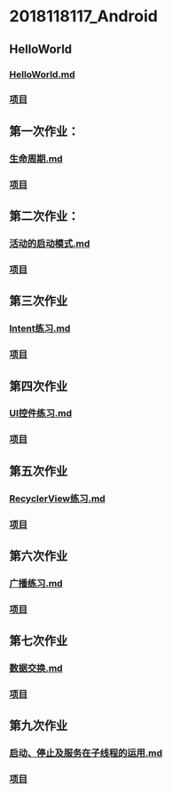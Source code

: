 # 2018118117_Android

## HelloWorld
### [HelloWorld.md](https://github.com/cangeBig/2018118117_Android/blob/master/HelloWorld/HelloWorld%E7%A8%8B%E5%BA%8F%E5%B1%95%E7%A4%BA.md)
### [项目](https://github.com/cangeBig/2018118117_Android/blob/master/HelloWorld/)

## 第一次作业：  
### [生命周期.md](https://github.com/cangeBig/2018118117_Android/blob/master/FirstHomework/%E7%94%9F%E5%91%BD%E5%91%A8%E6%9C%9F.md)   
### [项目](https://github.com/cangeBig/2018118117_Android/tree/master/FirstHomework)

## 第二次作业：
### [活动的启动模式.md](https://github.com/cangeBig/2018118117_Android/blob/master/SecondHomework/%E6%B4%BB%E5%8A%A8%E7%9A%84%E5%90%AF%E5%8A%A8%E6%A8%A1%E5%BC%8F.md)   
### [项目](https://github.com/cangeBig/2018118117_Android/tree/master/SecondHomework)

## 第三次作业
### [Intent练习.md](https://github.com/cangeBig/2018118117_Android/tree/master/ThirdHomework/intentTest.md)
### [项目](https://github.com/cangeBig/2018118117_Android/tree/master/ThirdHomework/IntentTest)

## 第四次作业
### [UI控件练习.md](https://github.com/cangeBig/2018118117_Android/blob/master/FourHomework/UI%E6%8E%A7%E4%BB%B6%E7%BB%83%E4%B9%A0.md)
### [项目](https://github.com/cangeBig/2018118117_Android/blob/master/FourHomework)

## 第五次作业
### [RecyclerView练习.md](https://github.com/cangeBig/2018118117_Android/blob/master/FifthHomework/RecylerView%E7%BB%83%E4%B9%A0.md)
### [项目](https://github.com/cangeBig/2018118117_Android/blob/master/FifthHomework)

## 第六次作业
### [广播练习.md](https://github.com/cangeBig/2018118117_Android/blob/master/SixthHomework/broadcast.md)
### [项目](https://github.com/cangeBig/2018118117_Android/blob/master/SixthHomework/)

## 第七次作业
### [数据交换.md](https://github.com/cangeBig/2018118117_Android/blob/master/SeventhHomework/%E6%95%B0%E6%8D%AE%E4%BA%A4%E6%8D%A2.md)
### [项目](https://github.com/cangeBig/2018118117_Android/blob/master/SeventhHomework)

## 第九次作业
### [启动、停止及服务在子线程的运用.md](https://github.com/cangeBig/2018118117_Android/blob/master/NineHomework/%E6%9C%8D%E5%8A%A1.md)
### [项目](https://github.com/cangeBig/2018118117_Android/blob/master/NineHomework)
